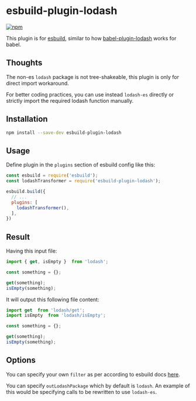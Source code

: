 # esbuild-plugin-lodash

[![npm](https://img.shields.io/npm/v/esbuild-plugin-lodash.svg)](https://www.npmjs.com/package/esbuild-plugin-lodash)

This plugin is for [esbuild](https://github.com/evanw/esbuild), similar to how [babel-plugin-lodash](https://github.com/lodash/babel-plugin-lodash) works for babel.


## Thoughts

The non-es `lodash` package is not tree-shakeable, this plugin is only for direct import workaround. 

For better coding practices, you can use instead `lodash-es` directly or strictly import the required lodash function manually.


## Installation

```sh
npm install --save-dev esbuild-plugin-lodash
```


## Usage

Define plugin in the `plugins` section of esbuild config like this:

```js
const esbuild = require('esbuild');
const lodashTransformer = require('esbuild-plugin-lodash');

esbuild.build({
  // ...
  plugins: [
    lodashTransformer(),
  ],
})
```

## Result

Having this input file:

```js
import { get, isEmpty }  from 'lodash';

const something = {};

get(something);
isEmpty(something);
```

It will output this following file content:

```js
import get  from 'lodash/get';
import isEmpty  from 'lodash/isEmpty';

const something = {};

get(something);
isEmpty(something);
```

## Options

You can specify your own `filter` as per according to esbuild docs [here](https://esbuild.github.io/plugins/#concepts).

You can specify `outLodashPackage` which by default is `lodash`. An example
of this would be specifying calls to be rewritten to use `lodash-es`.
